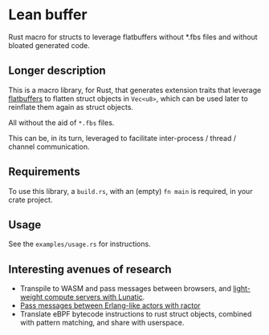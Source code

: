 # Lean buffer

Rust macro for structs to leverage flatbuffers without *.fbs files and without bloated generated code.

## Longer description
This is a macro library, for Rust, that generates extension traits that 
leverage [flatbuffers](https://google.github.io/flatbuffers/flatbuffers_guide_use_rust.html)
to flatten struct objects in `Vec<u8>`,
which can be used later to reinflate them again as struct objects.

All without the aid of `*.fbs` files.

This can be, in its turn, leveraged to facilitate inter-process / thread / channel communication.

## Requirements
To use this library, a `build.rs`, with an (empty) `fn main` is required,
in your crate project.

## Usage
See the `examples/usage.rs` for instructions.

## Interesting avenues of research
* Transpile to WASM and pass messages between browsers, and [light-weight compute servers with Lunatic](https://github.com/lunatic-solutions/lunatic).
* [Pass messages between Erlang-like actors with ractor](https://github.com/slawlor/ractor)
* Translate eBPF bytecode instructions to rust struct objects, combined with pattern matching, and share with userspace.
